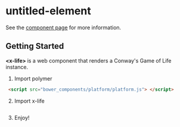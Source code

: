 untitled-element
================

See the [component page](http://polymerlabs.github.io/untitled-element) for more information.

## Getting Started

<b> \<x-life\> </b> is a web component that renders a Conway's Game of Life instance.

1. Import polymer

```html
 <script src="bower_components/platform/platform.js"> </script>
```

2. Import x-life
```html
```

3. Enjoy!
